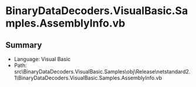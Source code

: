 ﻿# BinaryDataDecoders.VisualBasic.Samples.AssemblyInfo.vb

## Summary

* Language: Visual Basic
* Path: src\BinaryDataDecoders.VisualBasic.Samples\obj\Release\netstandard2.1\BinaryDataDecoders.VisualBasic.Samples.AssemblyInfo.vb

